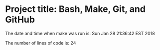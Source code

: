 # Project title: Bash, Make, Git, and GitHub
The date and time when make was run is:
Sun Jan 28 21:36:42 EST 2018

The number of lines of code is:
24
